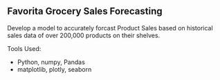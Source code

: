 ## Favorita Grocery Sales Forecasting  
Develop a model to accurately forcast Product Sales based on historical sales data of over 200,000 products on their shelves.

Tools Used:  
   * Python, numpy, Pandas  
   * matplotlib, plotly, seaborn  
